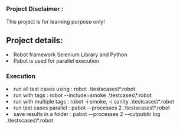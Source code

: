 <html>
<head>
<h3>Project Disclaimer :</h3> 
  This project is for learning purpose only!
</head>

<body>
<h2> Project details:</h2>
<li>Robot framework Selenium Library and Python</li>
<li>Pabot is used for parallel execution</li>

<h3>Execution</h3>
<li>run all test cases using : robot .\testscases\*.robot</li>
<li>run with tags :  robot --include=smoke .\testcases\*.robot</li>
<li>run with multiple tags : robot -i smoke, -i sanity .\testcases\*.robot</li>
<li>run test cases parallel : pabot --processes 2 .\testscases\*.robot</li>
<li>save results in a folder : pabot --processes 2 --outputdir log .\testscases\*.robot</li>

</body>
</html>